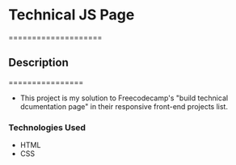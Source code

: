 # Technical JS Page
====================

## Description
================
- This project is my solution to Freecodecamp's "build technical dcumentation page" in their responsive front-end projects list. 

### Technologies Used
- HTML
- CSS